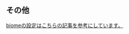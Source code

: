 ## その他
[biomeの設定はこちらの記事を参考にしています。](https://zenn.dev/pepabo/articles/biome-essential-rules-for-better-code?redirected=1)